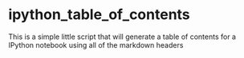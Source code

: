 # ipython_table_of_contents
This is a simple little script that will generate a table of contents for a IPython notebook using all of the markdown headers

